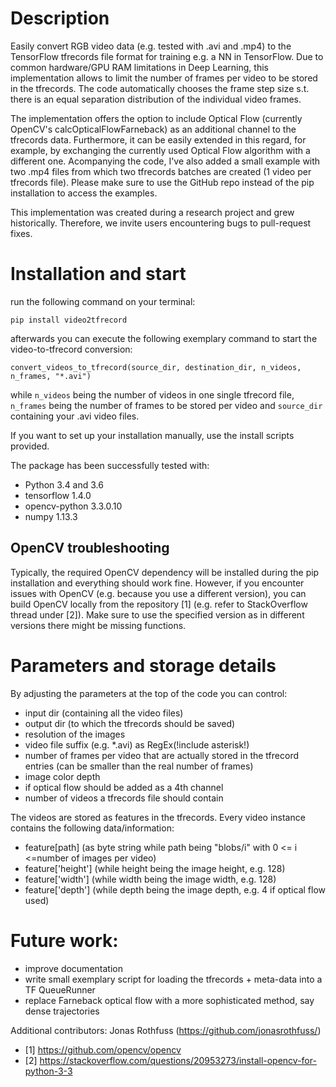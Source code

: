 # Description
Easily convert RGB video data (e.g. tested with .avi and .mp4) to the TensorFlow tfrecords file format for training e.g. a NN in TensorFlow. Due to common hardware/GPU RAM limitations in Deep Learning, this implementation allows to limit the number of frames per video to be stored in the tfrecords. The code automatically chooses the frame step size s.t. there is an equal separation distribution of the individual video frames. 

The implementation offers the option to include Optical Flow (currently OpenCV's calcOpticalFlowFarneback) as an additional channel to the tfrecords data. Furthermore, it can be easily extended in this regard, for example, by exchanging the currently used Optical Flow algorithm with a different one. Acompanying the code, I've also added a small example with two .mp4 files from which two tfrecords batches are created (1 video per tfrecords file). Please make sure to use the GitHub repo instead of the pip installation to access the examples.

This implementation was created during a research project and grew historically. Therefore, we invite users encountering bugs to pull-request fixes.


# Installation and start
run the following command on your terminal:
```
pip install video2tfrecord 
```

afterwards you can execute the following exemplary command to start the video-to-tfrecord conversion:

```
convert_videos_to_tfrecord(source_dir, destination_dir, n_videos, n_frames, "*.avi") 
```

while `n_videos` being the number of videos in one single tfrecord file, `n_frames` being the number of frames to be stored per video and `source_dir` containing your .avi video files.
 
If you want to set up your installation manually, use the install scripts provided. 

The package has been successfully tested with:
- Python 3.4 and 3.6
- tensorflow 1.4.0
- opencv-python 3.3.0.10
- numpy 1.13.3 

## OpenCV troubleshooting
Typically, the required OpenCV dependency will be installed during the pip installation and everything should work fine. However, if you encounter issues with OpenCV (e.g. because you use a different version), you can build OpenCV locally from the repository [1] (e.g. refer to StackOverflow thread under [2]). Make sure to use the specified version as in different versions there might be missing functions.


# Parameters and storage details
By adjusting the parameters at the top of the code you can control:
- input dir (containing all the video files)
- output dir (to which the tfrecords should be saved)
- resolution of the images
- video file suffix (e.g. *.avi) as RegEx(!include asterisk!)
- number of frames per video that are actually stored in the tfrecord entries (can be smaller than the real number of frames)
- image color depth
- if optical flow should be added as a 4th channel
- number of videos a tfrecords file should contain


The videos are stored as features in the tfrecords. Every video instance contains the following data/information:
- feature[path] (as byte string while path being "blobs/i" with 0 <= i <=number of images per video)
- feature['height'] (while height being the image height, e.g. 128)
- feature['width'] (while width being the image width, e.g. 128)
- feature['depth'] (while depth being the image depth, e.g. 4 if optical flow used)

# Future work:
- improve documentation
- write small exemplary script for loading the tfrecords + meta-data into a TF QueueRunner
- replace Farneback optical flow with a more sophisticated method, say dense trajectories

Additional contributors: Jonas Rothfuss (https://github.com/jonasrothfuss/)

- [1] https://github.com/opencv/opencv
- [2] https://stackoverflow.com/questions/20953273/install-opencv-for-python-3-3
